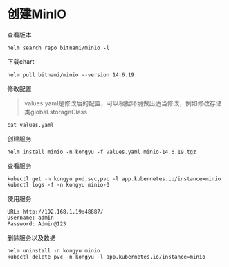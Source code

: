 # 创建MinIO

查看版本

```
helm search repo bitnami/minio -l
```

下载chart

```
helm pull bitnami/minio --version 14.6.19
```

修改配置

> values.yaml是修改后的配置，可以根据环境做出适当修改，例如修改存储类global.storageClass

```
cat values.yaml
```

创建服务

```shell
helm install minio -n kongyu -f values.yaml minio-14.6.19.tgz
```

查看服务

```
kubectl get -n kongyu pod,svc,pvc -l app.kubernetes.io/instance=minio
kubectl logs -f -n kongyu minio-0
```

使用服务

```
URL: http://192.168.1.19:48887/
Username: admin
Password: Admin@123
```

删除服务以及数据

```
helm uninstall -n kongyu minio
kubectl delete pvc -n kongyu -l app.kubernetes.io/instance=minio
```

